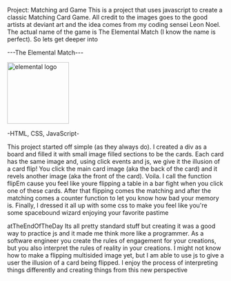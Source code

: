 Project: Matching ard Game
This is a project that uses javascript to create a classic Matching Card Game.  All credit to the images goes to the good artists at deviant art and the idea comes from my coding sensei Leon Noel.  The actual name of the game is The Elemental Match (I know the name is perfect). So lets get deeper into 

---The Elemental Match---


<img width="143" alt="elemental logo" src="https://user-images.githubusercontent.com/77629775/113498525-ae6c1680-94db-11eb-9547-395e3122022e.png">

 -HTML, CSS, JavaScript-

This project started off simple (as they always do).  I created a div as a board and filled it with small image filled sections to be the cards. Each card has the same image and, using click events and js, we give it the illusion of a card flip! You click the main card image (aka the back of the card) and it revels another image (aka the front of the card). Voila. I call the function flipEm cause you feel like youre flipping a table in a bar fight when you click one of these cards.  After that flipping comes the matching and after the matching comes a counter function to let you know how bad your memory is. Finally, I dressed it all up with some css to make you feel like you're some spacebound wizard enjoying your favorite pastime


atTheEndOfTheDay
Its all pretty standard stuff but creating it was a good way to practice js and it made me think more like a programmer.  As a software engineer you create the rules of engagement for your creations, but you also interpret the rules of reality in your creations. I might not know how to make a flipping multisided image yet, but I am able to use js to give a user the illusion of a card being flipped.  I enjoy the process of interpreting things differently and creating things from this new perspective 
